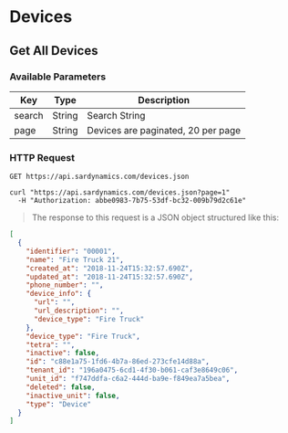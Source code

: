 # Devices

## Get All Devices

### Available Parameters

| Key    | Type   | Description                        |
| ------ | ------ | ---------------------------------- |
| search | String | Search String                      |
| page   | String | Devices are paginated, 20 per page |

### HTTP Request

`GET https://api.sardynamics.com/devices.json`

```shell
curl "https://api.sardynamics.com/devices.json?page=1"
  -H "Authorization: abbe0983-7b75-53df-bc32-009b79d2c61e"
```

> The response to this request is a JSON object structured like this:

```json
[
  {
    "identifier": "00001",
    "name": "Fire Truck 21",
    "created_at": "2018-11-24T15:32:57.690Z",
    "updated_at": "2018-11-24T15:32:57.690Z",
    "phone_number": "",
    "device_info": {
      "url": "",
      "url_description": "",
      "device_type": "Fire Truck"
    },
    "device_type": "Fire Truck",
    "tetra": "",
    "inactive": false,
    "id": "c88e1a75-1fd6-4b7a-86ed-273cfe14d88a",
    "tenant_id": "196a0475-6cd1-4f30-b061-caf3e8649c06",
    "unit_id": "f747ddfa-c6a2-444d-ba9e-f849ea7a5bea",
    "deleted": false,
    "inactive_unit": false,
    "type": "Device"
  }
]
```
